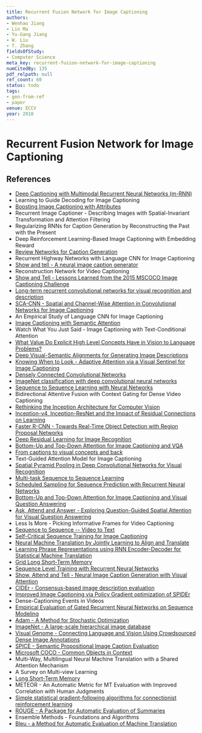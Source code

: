 ```yaml
---
title: Recurrent Fusion Network for Image Captioning
authors:
- Wenhao Jiang
- Lin Ma
- Yu-Gang Jiang
- W. Liu
- T. Zhang
fieldsOfStudy:
- Computer Science
meta_key: recurrent-fusion-network-for-image-captioning
numCitedBy: 135
pdf_relpath: null
ref_count: 60
status: todo
tags:
- gen-from-ref
- paper
venue: ECCV
year: 2018
---
```


# Recurrent Fusion Network for Image Captioning

## References

- [Deep Captioning with Multimodal Recurrent Neural Networks (m-RNN)](./deep-captioning-with-multimodal-recurrent-neural-networks-m-rnn.md)
- Learning to Guide Decoding for Image Captioning
- [Boosting Image Captioning with Attributes](./boosting-image-captioning-with-attributes.md)
- Recurrent Image Captioner - Describing Images with Spatial-Invariant Transformation and Attention Filtering
- Regularizing RNNs for Caption Generation by Reconstructing the Past with the Present
- Deep Reinforcement Learning-Based Image Captioning with Embedding Reward
- [Review Networks for Caption Generation](./review-networks-for-caption-generation.md)
- Recurrent Highway Networks with Language CNN for Image Captioning
- [Show and tell - A neural image caption generator](./show-and-tell-a-neural-image-caption-generator.md)
- Reconstruction Network for Video Captioning
- [Show and Tell - Lessons Learned from the 2015 MSCOCO Image Captioning Challenge](./show-and-tell-lessons-learned-from-the-2015-mscoco-image-captioning-challenge.md)
- [Long-term recurrent convolutional networks for visual recognition and description](./long-term-recurrent-convolutional-networks-for-visual-recognition-and-description.md)
- [SCA-CNN - Spatial and Channel-Wise Attention in Convolutional Networks for Image Captioning](./sca-cnn-spatial-and-channel-wise-attention-in-convolutional-networks-for-image-captioning.md)
- An Empirical Study of Language CNN for Image Captioning
- [Image Captioning with Semantic Attention](./image-captioning-with-semantic-attention.md)
- Watch What You Just Said - Image Captioning with Text-Conditional Attention
- [What Value Do Explicit High Level Concepts Have in Vision to Language Problems?](./what-value-do-explicit-high-level-concepts-have-in-vision-to-language-problems.md)
- [Deep Visual-Semantic Alignments for Generating Image Descriptions](./deep-visual-semantic-alignments-for-generating-image-descriptions.md)
- [Knowing When to Look - Adaptive Attention via a Visual Sentinel for Image Captioning](./knowing-when-to-look-adaptive-attention-via-a-visual-sentinel-for-image-captioning.md)
- [Densely Connected Convolutional Networks](./densely-connected-convolutional-networks.md)
- [ImageNet classification with deep convolutional neural networks](./imagenet-classification-with-deep-convolutional-neural-networks.md)
- [Sequence to Sequence Learning with Neural Networks](./sequence-to-sequence-learning-with-neural-networks.md)
- Bidirectional Attentive Fusion with Context Gating for Dense Video Captioning
- [Rethinking the Inception Architecture for Computer Vision](./rethinking-the-inception-architecture-for-computer-vision.md)
- [Inception-v4, Inception-ResNet and the Impact of Residual Connections on Learning](./inception-v4-inception-resnet-and-the-impact-of-residual-connections-on-learning.md)
- [Faster R-CNN - Towards Real-Time Object Detection with Region Proposal Networks](./faster-r-cnn-towards-real-time-object-detection-with-region-proposal-networks.md)
- [Deep Residual Learning for Image Recognition](./deep-residual-learning-for-image-recognition.md)
- [Bottom-Up and Top-Down Attention for Image Captioning and VQA](./bottom-up-and-top-down-attention-for-image-captioning-and-vqa.md)
- [From captions to visual concepts and back](./from-captions-to-visual-concepts-and-back.md)
- Text-Guided Attention Model for Image Captioning
- [Spatial Pyramid Pooling in Deep Convolutional Networks for Visual Recognition](./spatial-pyramid-pooling-in-deep-convolutional-networks-for-visual-recognition.md)
- [Multi-task Sequence to Sequence Learning](./multi-task-sequence-to-sequence-learning.md)
- [Scheduled Sampling for Sequence Prediction with Recurrent Neural Networks](./scheduled-sampling-for-sequence-prediction-with-recurrent-neural-networks.md)
- [Bottom-Up and Top-Down Attention for Image Captioning and Visual Question Answering](./bottom-up-and-top-down-attention-for-image-captioning-and-visual-question-answering.md)
- [Ask, Attend and Answer - Exploring Question-Guided Spatial Attention for Visual Question Answering](./ask-attend-and-answer-exploring-question-guided-spatial-attention-for-visual-question-answering.md)
- Less Is More - Picking Informative Frames for Video Captioning
- [Sequence to Sequence -- Video to Text](./sequence-to-sequence-video-to-text.md)
- [Self-Critical Sequence Training for Image Captioning](./self-critical-sequence-training-for-image-captioning.md)
- [Neural Machine Translation by Jointly Learning to Align and Translate](./neural-machine-translation-by-jointly-learning-to-align-and-translate.md)
- [Learning Phrase Representations using RNN Encoder-Decoder for Statistical Machine Translation](./learning-phrase-representations-using-rnn-encoder-decoder-for-statistical-machine-translation.md)
- [Grid Long Short-Term Memory](./grid-long-short-term-memory.md)
- [Sequence Level Training with Recurrent Neural Networks](./sequence-level-training-with-recurrent-neural-networks.md)
- [Show, Attend and Tell - Neural Image Caption Generation with Visual Attention](./show-attend-and-tell-neural-image-caption-generation-with-visual-attention.md)
- [CIDEr - Consensus-based image description evaluation](./cider-consensus-based-image-description-evaluation.md)
- [Improved Image Captioning via Policy Gradient optimization of SPIDEr](./improved-image-captioning-via-policy-gradient-optimization-of-spider.md)
- Dense-Captioning Events in Videos
- [Empirical Evaluation of Gated Recurrent Neural Networks on Sequence Modeling](./empirical-evaluation-of-gated-recurrent-neural-networks-on-sequence-modeling.md)
- [Adam - A Method for Stochastic Optimization](./adam-a-method-for-stochastic-optimization.md)
- [ImageNet - A large-scale hierarchical image database](./imagenet-a-large-scale-hierarchical-image-database.md)
- [Visual Genome - Connecting Language and Vision Using Crowdsourced Dense Image Annotations](./visual-genome-connecting-language-and-vision-using-crowdsourced-dense-image-annotations.md)
- [SPICE - Semantic Propositional Image Caption Evaluation](./spice-semantic-propositional-image-caption-evaluation.md)
- [Microsoft COCO - Common Objects in Context](./microsoft-coco-common-objects-in-context.md)
- Multi-Way, Multilingual Neural Machine Translation with a Shared Attention Mechanism
- A Survey on Multi-view Learning
- [Long Short-Term Memory](./long-short-term-memory.md)
- METEOR - An Automatic Metric for MT Evaluation with Improved Correlation with Human Judgments
- [Simple statistical gradient-following algorithms for connectionist reinforcement learning](./simple-statistical-gradient-following-algorithms-for-connectionist-reinforcement-learning.md)
- [ROUGE - A Package for Automatic Evaluation of Summaries](./rouge-a-package-for-automatic-evaluation-of-summaries.md)
- Ensemble Methods - Foundations and Algorithms
- [Bleu - a Method for Automatic Evaluation of Machine Translation](./bleu-a-method-for-automatic-evaluation-of-machine-translation.md)
